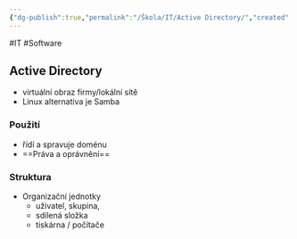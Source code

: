 ```yaml
---
{"dg-publish":true,"permalink":"/Škola/IT/Active Directory/","created":"2024-03-18T20:53:10.343+01:00","updated":"2024-03-15T00:00:48.898+01:00"}
---
```


#IT #Software 
## Active Directory
- virtuální obraz firmy/lokální sítě
- Linux alternativa je Samba
### Použití 
- řídí a spravuje doménu
- ==Práva a oprávnění==
### Struktura 
- Organizační jednotky 
	- uživatel, skupina, 
	- sdílená složka 
	- tiskárna / počítače